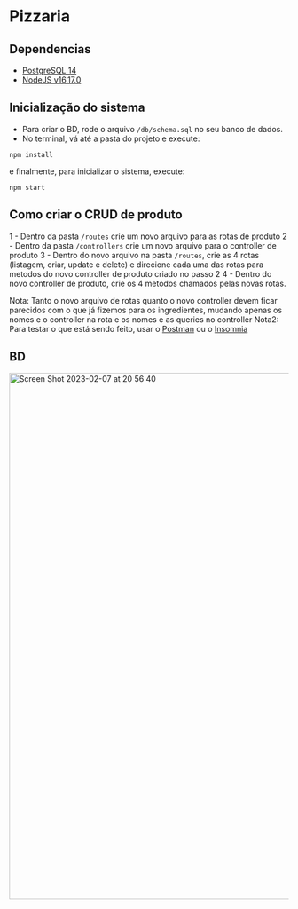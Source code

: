 # Pizzaria

## Dependencias
- [PostgreSQL 14](https://www.postgresql.org/download/)
- [NodeJS v16.17.0](https://www.alura.com.br/artigos/como-instalar-node-js-windows-linux-macos)

## Inicialização do sistema
- Para criar o BD, rode o arquivo `/db/schema.sql` no seu banco de dados.
- No terminal, vá até a pasta do projeto e execute:

```
npm install
```

e finalmente, para inicializar o sistema, execute:

```
npm start
```

## Como criar o CRUD de produto

1 - Dentro da pasta `/routes` crie um novo arquivo para as rotas de produto
2 - Dentro da pasta `/controllers` crie um novo arquivo para o controller de produto
3 - Dentro do novo arquivo na pasta `/routes`, crie as 4 rotas (listagem, criar, update e delete) e
direcione cada uma das rotas para metodos do novo controller de produto criado no passo 2
4 - Dentro do novo controller de produto, crie os 4 metodos chamados pelas novas rotas.

Nota: Tanto o novo arquivo de rotas quanto o novo controller devem ficar parecidos com o que já
fizemos para os ingredientes, mudando apenas os nomes e o controller na rota e os nomes e as queries
no controller
Nota2: Para testar o que está sendo feito, usar o [Postman](https://www.postman.com/downloads/) ou o
[Insomnia](https://insomnia.rest/download)

## BD

<img width="949" alt="Screen Shot 2023-02-07 at 20 56 40" src="https://user-images.githubusercontent.com/9625734/217394083-70003327-c796-4c89-b880-c4aaec0caacd.png">
